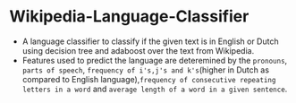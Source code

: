 # Wikipedia-Language-Classifier
* A language classifier to classify if the given text is in English or Dutch using decision tree and adaboost over the text from Wikipedia.
* Features used to predict the language are deteremined by the `pronouns`, `parts of speech`, `frequency of i's,j's and k's`(higher in Dutch as compared to English language),`frequency of consecutive repeating letters in a word` and `average length of a word in a given sentence`.

